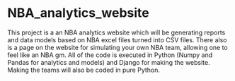 # NBA_analytics_website

This project is a an NBA analytics website which will be generating reports and data models based on NBA excel files turned into CSV files. There also is a page on the website for simulating your own NBA team, allowing one to feel like an NBA gm. All of the code is executed in Python (Numpy and Pandas for analytics and models) and Django for making the website. Making the teams will also be coded in pure Python. 

